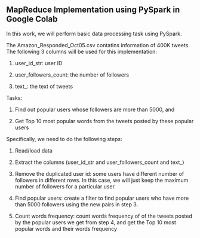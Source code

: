 MapReduce Implementation using PySpark in Google Colab
----------------

In this work, we will perform basic data processing task using PySpark.

The Amazon_Responded_Oct05.csv contatins information of 400K tweets. The following 3 columns will be used for this implementation:

1. user_id_str: user ID

2. user_followers_count: the number of followers

3. text_: the text of tweets

Tasks:

1. Find out popular users whose followers are more than 5000, and

2. Get Top 10 most popular words from the tweets posted by these popular users

Specifically, we need to do the following steps:

1. Read/load data

2. Extract the columns (user_id_str and user_followers_count and text_)

3. Remove the duplicated user id: some users have different number of followers in different rows. In this case, we will just keep the maximum number of followers for a particular user.

4. Find popular users: create a filter to find popular users who have more than 5000 followers using the new pairs in step 3.

5. Count words frequency: count words frequency of of the tweets posted by the popular users we get from step 4, and get the Top 10 most popular words and their words frequency